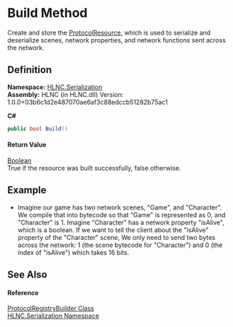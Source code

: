 # Build Method


Create and store the <a href="T_HLNC_Serialization_ProtocolResource">ProtocolResource</a>, which is used to serialize and deserialize scenes, network properties, and network functions sent across the network.



## Definition
**Namespace:** <a href="N_HLNC_Serialization">HLNC.Serialization</a>  
**Assembly:** HLNC (in HLNC.dll) Version: 1.0.0+03b6c1d2e487070ae6af3c88edccb51282b75ac1

**C#**
``` C#
public bool Build()
```



#### Return Value
<a href="https://learn.microsoft.com/dotnet/api/system.boolean" target="_blank" rel="noopener noreferrer">Boolean</a>  
True if the resource was built successfully, false otherwise.

## Example
<ul><li>Imagine our game has two network scenes, "Game", and "Character". We compile that into bytecode so that "Game" is represented as 0, and "Character" is 1. Imagine "Character" has a network property "isAlive", which is a boolean. If we want to tell the client about the "isAlive" property of the "Character" scene, We only need to send two bytes across the network: 1 (the scene bytecode for "Character") and 0 (the index of "isAlive") which takes 16 bits.</li></ul>



## See Also


#### Reference
<a href="T_HLNC_Serialization_ProtocolRegistryBuilder">ProtocolRegistryBuilder Class</a>  
<a href="N_HLNC_Serialization">HLNC.Serialization Namespace</a>  
